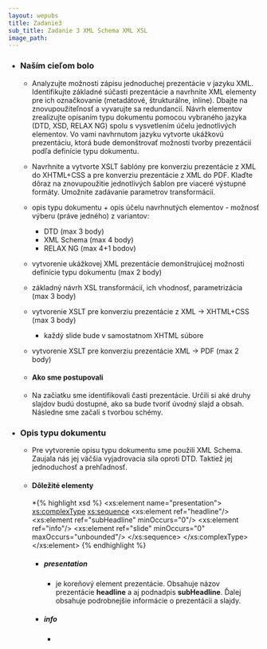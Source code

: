 ```yaml
---
layout: wepubs
title: Zadanie3
sub_title: Zadanie 3 XML Schema XML XSL
image_path:
---
```




* ### Naším cieľom bolo
	* Analyzujte možnosti zápisu jednoduchej prezentácie v jazyku XML. Identifikujte základné súčasti prezentácie a navrhnite XML elementy pre ich označkovanie (metadátové, štrukturálne, inline). Dbajte na znovupoužiteľnosť a vyvarujte sa redundancií. Návrh elementov zrealizujte opísaním typu dokumentu pomocou vybraného jazyka (DTD, XSD, RELAX NG) spolu s vysvetlením účelu jednotlivých elementov. Vo vami navhrnutom jazyku vytvorte ukážkovú prezentáciu, ktorá bude demonštrovať možnosti tvorby prezentácií podľa definície typu dokumentu.

	* Navrhnite a vytvorte XSLT šablóny pre konverziu prezentácie z XML do XHTML+CSS a pre konverziu prezentácie z XML do PDF. Klaďte dôraz na znovupoužitie jednotlivých šablon pre viaceré výstupné formáty. Umožnite zadávanie parametrov transformácií.

	* opis typu dokumentu + opis účelu navrhnutých elementov - možnosť výberu (práve jedného) z variantov:
		* DTD (max 3 body)
		* XML Schema (max 4 body)
		* RELAX NG (max 4+1 bodov)
	* vytvorenie ukážkovej XML prezentácie demonštrujúcej možnosti definície typu dokumentu (max 2 body)
	* základný návrh XSL transformácií, ich vhodnosť, parametrizácia (max 3 body)
	* vytvorenie XSLT pre konverziu prezentácie z XML -> XHTML+CSS (max 3 body) 
		* každý slide bude v samostatnom XHTML súbore
	* vytvorenie XSLT pre konverziu prezentácie XML -> PDF (max 2 body)
	
	* #### Ako sme postupovali
	* Na začiatku sme identifikovali časti prezentácie. Určili si aké druhy slajdov budú dostupné, ako sa bude tvoriť úvodný slajd a obsah. Následne sme začali s tvorbou schémy.
* ### Opis typu dokumentu 
	* Pre vytvorenie opisu typu dokumentu sme použili XML Schema. Zaujala nás jej väčšia vyjadrovacia sila oproti DTD. Taktiež jej jednoduchosť a prehľadnosť.
	* #### Dôležité elementy
		*{% highlight xsd %}
		<xs:element name="presentation">
			<xs:complexType>
				<xs:sequence>
					<xs:element ref="headline"/>
					<xs:element ref="subHeadline" minOccurs="0"/>
					<xs:element ref="info"/>
					<xs:element ref="slide" minOccurs="0" maxOccurs="unbounded"/>
				</xs:sequence>
			</xs:complexType>
		</xs:element>
		{% endhighlight %}
		* ##### presentation 
			* je koreňový element prezentácie. Obsahuje názov prezentácie **headline** a aj podnadpis **subHeadline**. Ďalej obsahuje podrobnejšie informácie o prezentácii a slajdy.
		* ##### info
			*